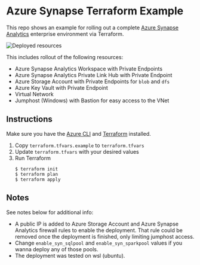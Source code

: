 # Azure Synapse Terraform Example

This repo shows an example for rolling out a complete [Azure Synapse Analytics](https://azure.microsoft.com/services/synapse-analytics/) enterprise environment via Terraform. 

![Deployed resources](media/arch_syn01.png "Deployed resources")

This includes rollout of the following resources:

- Azure Synapse Analytics Workspace with Private Endpoints
- Azure Synapse Analytics Private Link Hub with Private Endpoint 
- Azure Storage Account with Private Endpoints for `blob` and `dfs`
- Azure Key Vault with Private Endpoint 
- Virtual Network
- Jumphost (Windows) with Bastion for easy access to the VNet

## Instructions

Make sure you have the [Azure CLI](https://docs.microsoft.com/cli/azure/install-azure-cli) and [Terraform](https://www.terraform.io/downloads.html) installed. 

1. Copy `terraform.tfvars.example` to `terraform.tfvars`
2. Update `terraform.tfvars` with your desired values
3. Run Terraform
    ```console
    $ terraform init
    $ terraform plan
    $ terraform apply
    ```
    
## Notes
See notes below for additional info:

- A public IP is added to Azure Storage Account and Azure Synapse Analytics firewall rules to enable the deployment. That rule could be removed once the deployment is finished, only limiting jumphost access.
- Change `enable_syn_sqlpool` and `enable_syn_sparkpool` values if you wanna deploy any of those pools.
- The deployment was tested on wsl (ubuntu).